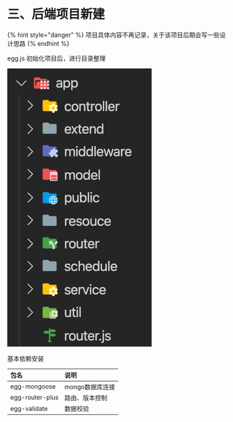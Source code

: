 # 三、后端项目新建

{% hint style="danger" %}
项目具体内容不再记录，关于该项目后期会写一些设计思路
{% endhint %}

egg.js 初始化项目后，进行目录整理

![](../.gitbook/assets/jie-ping-2020052717.16.01.png)

基本依赖安装

| 包名 | 说明 |
| :--- | :--- |
| egg-mongoose | mongo数据库连接 |
| egg-router-plus | 路由、版本控制 |
| egg-validate | 数据校验 |



